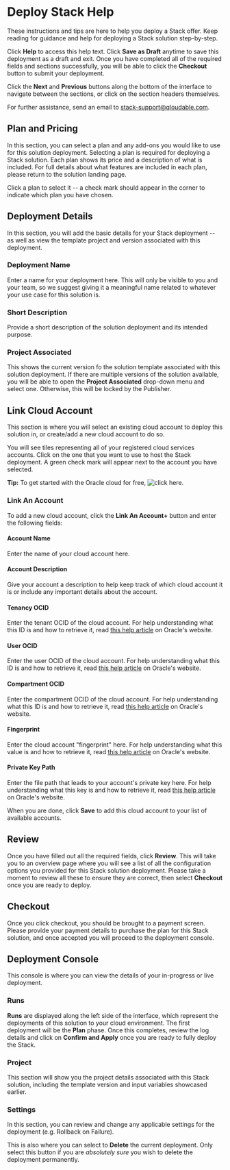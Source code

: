 # Deploy Stack Help
These instructions and tips are here to help you deploy a Stack offer. Keep reading for guidance and help for deploying a Stack solution step-by-step.

Click **Help** to access this help text. Click **Save as Draft** anytime to save this deployment as a draft and exit. Once you have completed all of the required fields and sections successfully, you will be able to click the **Checkout** button to submit your deployment.

Click the **Next** and **Previous** buttons along the bottom of the interface to navigate between the sections, or click on the section headers themselves.

For further assistance, send an email to stack-support@qloudable.com.

## Plan and Pricing
In this section, you can select a plan and any add-ons you would like to use for this solution deployment. Selecting a plan is required for deploying a Stack solution. Each plan shows its price and a description of what is included. For full details about what features are included in each plan, please return to the solution landing page.

Click a plan to select it -- a check mark should appear in the corner to indicate which plan you have chosen.

## Deployment Details
In this section, you will add the basic details for your Stack deployment -- as well as view the template project and version associated with this deployment. 

### Deployment Name
Enter a name for your deployment here. This will only be visible to you and your team, so we suggest giving it a meaningful name related to whatever your use case for this solution is.

### Short Description
Provide a short description of the solution deployment and its intended purpose. 

### Project Associated
This shows the current version fo the solution template associated with this solution deployment. If there are multiple versions of the solution available, you will be able to open the **Project Associated** drop-down menu and select one. Otherwise, this will be locked by the Publisher.

## Link Cloud Account
This section is where you will select an existing cloud account to deploy this solution in, or create/add a new cloud account to do so.

You will see tiles representing all of your registered cloud services accounts. Click on the one that you want to use to host the Stack deployment. A green check mark will appear next to the account you have selected.

**Tip:** To get started with the Oracle cloud for free, ![click here](https://cloud.oracle.com/tryit).

### Link An Account
To add a new cloud account, click the **Link An Account+** button and enter the following fields:

#### Account Name
Enter the name of your cloud account here.

#### Account Description
Give your account a description to help keep track of which cloud account it is or include any important details about the account.

#### Tenancy OCID
Enter the tenant OCID of the cloud account. For help understanding what this ID is and how to retrieve it, read [this help article](https://docs.us-phoenix-1.oraclecloud.com/Content/API/Concepts/apisigningkey.htm#How) on Oracle's website.

#### User OCID
Enter the user OCID of the cloud account. For help understanding what this ID is and how to retrieve it, read [this help article](https://docs.us-phoenix-1.oraclecloud.com/Content/API/Concepts/apisigningkey.htm#How) on Oracle's website.

#### Compartment OCID
Enter the compartment OCID of the cloud account. For help understanding what this ID is and how to retrieve it, read [this help article](https://docs.us-phoenix-1.oraclecloud.com/Content/API/Concepts/apisigningkey.htm#How) on Oracle's website.

#### Fingerprint
Enter the cloud account "fingerprint" here. For help understanding what this value is and how to retrieve it, read [this help article](https://docs.us-phoenix-1.oraclecloud.com/Content/API/Concepts/apisigningkey.htm#How) on Oracle's website.

#### Private Key Path
Enter the file path that leads to your account's private key here. For help understanding what this key is and how to retrieve it, read [this help article](https://docs.us-phoenix-1.oraclecloud.com/Content/API/Concepts/apisigningkey.htm#How) on Oracle's website.

When you are done, click **Save** to add this cloud account to your list of available accounts.

## Review
Once you have filled out all the required fields, click **Review**. This will take you to an overview page where you will see a list of all the configuration options you provided for this Stack solution deployment. Please take a moment to review all these to ensure they are correct, then select **Checkout** once you are ready to deploy.

## Checkout
Once you click checkout, you should be brought to a payment screen. Please provide your payment details to purchase the plan for this Stack solution, and once accepted you will proceed to the deployment console.

## Deployment Console
This console is where you can view the details of your in-progress or live deployment. 

### Runs
**Runs** are displayed along the left side of the interface, which represent the deployments of this solution to your cloud environment. The first deployment will be the **Plan** phase. Once this completes, review the log details and click on **Confirm and Apply** once you are ready to fully deploy the Stack.

### Project
This section will show you the project details associated with this Stack solution, including the template version and input variables showcased earlier. 

### Settings
In this section, you can review and change any applicable settings for the deployment (e.g. Rollback on Failure).

This is also where you can select to **Delete** the current deployment. Only select this button if you are *absolutely sure* you wish to delete the deployment permanently.

